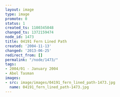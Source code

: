 ```yaml
---
layout: image
type: image
promote: 0
status: 1
created_ts: 1100345048
changed_ts: 1372159474
node_id: 1473
title: 04191 Fern Lined Path
created: '2004-11-13'
changed: '2013-06-25'
redirect_from: []
permalink: "/node/1473/"
tags:
- 2004/01 - January 2004
- Abel Tasman
images:
- src: image/images/04191_fern_lined_path-1473.jpg
  name: 04191_fern_lined_path-1473.jpg
---
```


